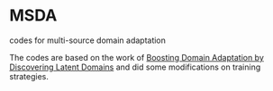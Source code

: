# MSDA
codes for multi-source domain adaptation

The codes are based on the work of [Boosting Domain Adaptation by Discovering Latent Domains](http://research.mapillary.com/img/publications/CVPR18b.pdf) and did some modifications on training strategies. 

